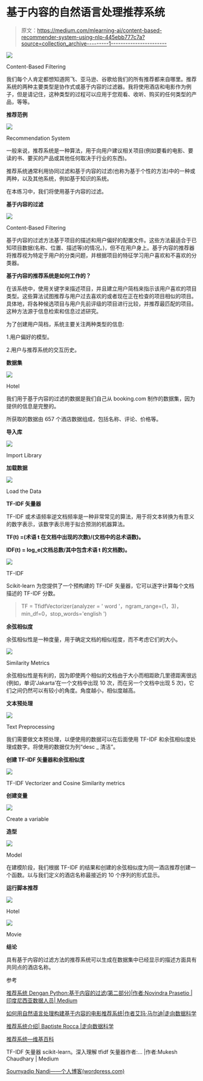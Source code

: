 # 基于内容的自然语言处理推荐系统

> 原文：<https://medium.com/mlearning-ai/content-based-recommender-system-using-nlp-445ebb777c7a?source=collection_archive---------1----------------------->

![](img/24e1a2aade8f19473c27b5b1c57109e8.png)

Content-Based Filtering

我们每个人肯定都想知道网飞、亚马逊、谷歌给我们的所有推荐都来自哪里。推荐系统的两种主要类型是协作式或基于内容的过滤器。我将使用酒店和电影作为例子，但是请记住，这种类型的过程可以应用于您观看、收听、购买的任何类型的产品，等等。

**推荐范例**

![](img/d0d7a55c096ec48ec8e4efc077cd403f.png)

Recommendation System

一般来说，推荐系统是一种算法，用于向用户建议相关项目(例如要看的电影、要读的书、要买的产品或其他任何取决于行业的东西)。

推荐系统通常利用协同过滤和基于内容的过滤(也称为基于个性的方法)中的一种或两种，以及其他系统，例如基于知识的系统。

在本练习中，我们将使用基于内容的过滤。

**基于内容的过滤**

![](img/00932d2fc1cd00c3583d19874b260b2d.png)

Content-Based Filtering

基于内容的过滤方法基于项目的描述和用户偏好的配置文件。这些方法最适合于已知项目数据(名称、位置、描述等)的情况。)，但不在用户身上。基于内容的推荐器将推荐视为特定于用户的分类问题，并根据项目的特征学习用户喜欢和不喜欢的分类器。

**基于内容的推荐系统是如何工作的？**

在该系统中，使用关键字来描述项目，并且建立用户简档来指示该用户喜欢的项目类型。这些算法试图推荐与用户过去喜欢的或者现在正在检查的项目相似的项目。具体地，将各种候选项目与用户先前评级的项目进行比较，并推荐最匹配的项目。这种方法源于信息检索和信息过滤研究。

为了创建用户简档，系统主要关注两种类型的信息:

1.用户偏好的模型。

2.用户与推荐系统的交互历史。

**数据集**

![](img/aeb3d64d757d2bd06a651a2d4e79db9b.png)

Hotel

我们用于基于内容的过滤的数据是我们自己从 booking.com 制作的数据集，因为提供的信息是完整的。

所获取的数据由 657 个酒店数据组成，包括名称、评论、价格等。

**导入库**

![](img/18fc04d9bcbddae5b7294dbf0ede176c.png)

Import Library

**加载数据**

![](img/63d0bb4aa5c31053b50cef54351c9554.png)

Load the Data

**TF-IDF 矢量器**

TF-IDF 或术语频率逆文档频率是一种非常常见的算法，用于将文本转换为有意义的数字表示，该数字表示用于拟合预测的机器算法。

**TF(t) =(术语 t 在文档中出现的次数)/(文档中的总术语数)。**

**IDF(t) = log_e(文档总数/其中包含术语 t 的文档数)。**

![](img/f9cada5f17f3acb12ffe4d645312522b.png)

TF-IDF

Scikit-learn 为您提供了一个预构建的 TF-IDF 矢量器，它可以逐字计算每个文档描述的 TF-IDF 分数。

> TF = TfidfVectorizer(analyzer = ' word '，ngram_range=(1，3)，min_df=0，stop_words='english ')

**余弦相似度**

余弦相似性是一种度量，用于确定文档的相似程度，而不考虑它们的大小。

![](img/dc0226e2dd3549c03ccb855a04877109.png)

Similarity Metrics

余弦相似性是有利的，因为即使两个相似的文档由于大小而相距欧几里德距离很远(例如，单词‘Jakarta’在一个文档中出现 10 次，而在另一个文档中出现 5 次)，它们之间仍然可以有较小的角度。角度越小，相似度越高。

**文本预处理**

![](img/834cfda03e2904c413f5ab3bd558e3b1.png)

Text Preprocessing

我们需要做文本预处理，以便使用的数据可以在后面使用 TF-IDF 和余弦相似度处理成数字。将使用的数据仅为列“desc _ 清洁”。

**创建 TF-IDF 矢量器和余弦相似度**

![](img/c3ac3537ffc238bacde5f8399f21a777.png)

TF-IDF Vectorizer and Cosine Similarity metrics

**创建变量**

![](img/c063b0a98cfe72eedc9801935b42935b.png)

Create a variable

**造型**

![](img/0ede0a8f3c04d2b898e76d13de400c18.png)

Model

在建模阶段，我们根据 TF-IDF 的结果和创建的余弦相似度为同一酒店推荐创建一个函数。以与我们定义的酒店名称最接近的 10 个序列的形式显示。

**运行脚本推荐**

![](img/3c69232a8c925753bceaa840dd490ce6.png)

Hotel

![](img/80442c1a06455bd478fbef332e0e525b.png)

Movie

**结论**

具有基于内容的过滤方法的推荐系统可以生成在数据集中已经显示的描述方面具有共同点的酒店名称。

参考

[推荐系统 Dengan Python:基于内容的过滤(第二部分)|作者:Novindra Prasetio |印度尼西亚数据人员| Medium](/data-folks-indonesia/recommendation-system-dengan-python-content-based-filtering-part-2-222a8c365add)

[如何用自然语言处理构建基于内容的电影推荐系统|作者艾玛·马尔迪|走向数据科学](https://towardsdatascience.com/how-to-build-from-scratch-a-content-based-movie-recommender-with-natural-language-processing-25ad400eb243)

[推荐系统介绍| Baptiste Rocca |走向数据科学](https://towardsdatascience.com/introduction-to-recommender-systems-6c66cf15ada)

[推荐系统—维基百科](https://en.wikipedia.org/wiki/Content-based_filtering)

TF-IDF 矢量器 scikit-learn。深入理解 tfidf 矢量器作者:… |作者:Mukesh Chaudhary | Medium

[Soumyadip Nandi——个人博客(wordpress.com)](https://soumyadipnandi.wordpress.com/)